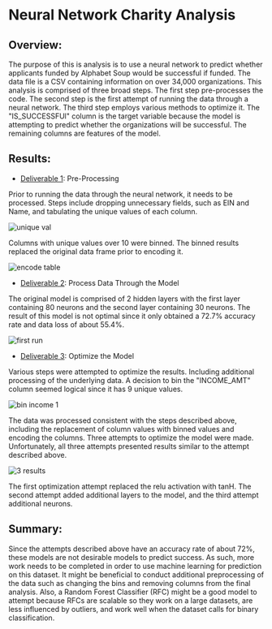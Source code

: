 # Neural Network Charity Analysis

## Overview:
The purpose of this is analysis is to use a neural network to predict whether applicants funded by Alphabet Soup would be successful if funded.  The data file is a CSV containing information on over 34,000 organizations.  This analysis is comprised of three broad steps.  The first step pre-processes the code.  The second step is the first attempt of running the data through a neural network.  The third step employs various methods to optimize it.   The "IS_SUCCESSFUl" column is the target variable because the model is attempting to predict whether the organizations will be successful.  The remaining columns are features of the model.  

## Results:
* [Deliverable 1](https://github.com/laurlen2112/neural_network_charity_analysis/blob/main/AlphabetSoupCharity.ipynb): Pre-Processing

Prior to running the data through the neural network, it needs to be processed.  Steps include dropping unnecessary fields, such as EIN and Name, and tabulating the unique values of each column.

![unique val](https://github.com/laurlen2112/neural_network_charity_analysis/blob/main/resources/unique%20values.png)

Columns with unique values over 10 were binned.  The binned results replaced the original data frame prior to encoding it. 

![encode table](https://github.com/laurlen2112/neural_network_charity_analysis/blob/main/resources/encode%20table.png)

* [Deliverable 2](https://github.com/laurlen2112/neural_network_charity_analysis/blob/main/AlphabetSoupCharity.ipynb): Process Data Through the Model

The original model is comprised of 2 hidden layers with the first layer containing 80 neurons and the second layer containing 30 neurons.  The result of this model is not optimal since it only obtained a 72.7% accuracy rate and data loss of about 55.4%.

![first run](https://github.com/laurlen2112/neural_network_charity_analysis/blob/main/resources/original%20results.png)

* [Deliverable 3](https://github.com/laurlen2112/neural_network_charity_analysis/blob/main/AlphabetSoupCharity_Optimzation.ipynb): Optimize the Model

Various steps were attempted to optimize the results.  Including additional processing of the underlying data.  A decision to bin the "INCOME_AMT" column seemed logical since it has 9 unique values.  

![bin income 1](https://github.com/laurlen2112/neural_network_charity_analysis/blob/main/resources/3%20results.png)

The data was processed consistent with the steps described above, including the replacement of column values with binned values and encoding the columns.  Three attempts to optimize the model were made.  Unfortunately, all three attempts presented results similar to the attempt described above.

![3 results](https://github.com/laurlen2112/neural_network_charity_analysis/blob/main/resources/3%20results.png)

The first optimization attempt replaced the relu activation with tanH. The second attempt added additional layers to the model, and the third attempt additional neurons.  

 

## Summary:

Since the attempts described above have an accuracy rate of about 72%, these models are not desirable models to predict success.  As such, more work needs to be completed in order to use machine learning for prediction on this dataset.  It might be beneficial to conduct additional preprocessing of the data such as changing the bins and removing columns from the final analysis.  Also, a Random Forest Classifier (RFC) might be a good model to attempt because RFCs are scalable so they work on a large datasets, are less influenced by outliers, and work well when the dataset calls for binary classification.
